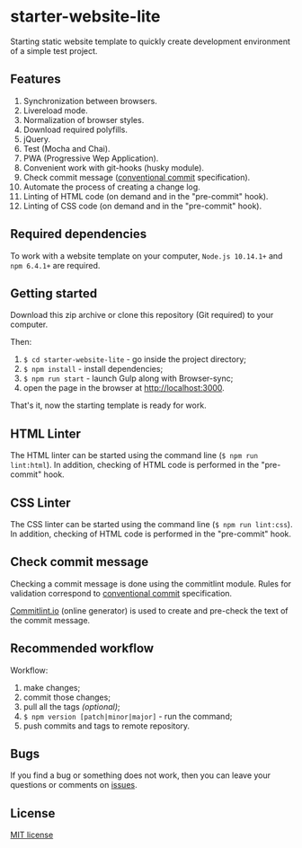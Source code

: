 # starter-website-lite
Starting static website template to quickly create development environment of a simple test project.
## Features
1. Synchronization between browsers.
2. Livereload mode.
3. Normalization of browser styles.
4. Download required polyfills.
5. jQuery.
6. Test (Mocha and Chai).
7. PWA (Progressive Wep Application).
8. Convenient work with git-hooks (husky module).
9. Check commit message ([conventional commit](https://www.conventionalcommits.org) specification).
10. Automate the process of creating a change log.
11. Linting of HTML code (on demand and in the "pre-commit" hook).
12. Linting of CSS code (on demand and in the "pre-commit" hook).
## Required dependencies
To work with a website template on your computer, `Node.js 10.14.1+` and `npm 6.4.1+` are required.
## Getting started
Download this zip archive or clone this repository (Git required) to your computer.

Then:
1. `$ cd starter-website-lite` - go inside the project directory;
2. `$ npm install` - install dependencies;
3. `$ npm run start` - launch Gulp along with Browser-sync;
4. open the page in the browser at [http://localhost:3000](http://localhost:3000).

That's it, now the starting template is ready for work.
## HTML Linter
The HTML linter can be started using the command line (`$ npm run lint:html`). In addition, checking of HTML code is performed in the "pre-commit" hook.
## CSS Linter
The CSS linter can be started using the command line (`$ npm run lint:css`). In addition, checking of HTML code is performed in the "pre-commit" hook.
## Check commit message
Checking a commit message is done using the commitlint module. Rules for validation correspond to [conventional commit](https://www.conventionalcommits.org) specification.

[Commitlint.io](https://commitlint.io) (online generator) is used to create and pre-check the text of the commit message.
## Recommended workflow
Workflow:
1. make changes;
2. commit those changes;
3. pull all the tags _(optional)_;
4. `$ npm version [patch|minor|major]` - run the command;
5. push commits and tags to remote repository.
## Bugs
If you find a bug or something does not work, then you can leave your questions or comments on [issues](https://github.com/ecmatonix/starter-website-lite/issues).
## License
[MIT license](https://github.com/ecmatonix/starter-website-lite/blob/master/LICENSE)